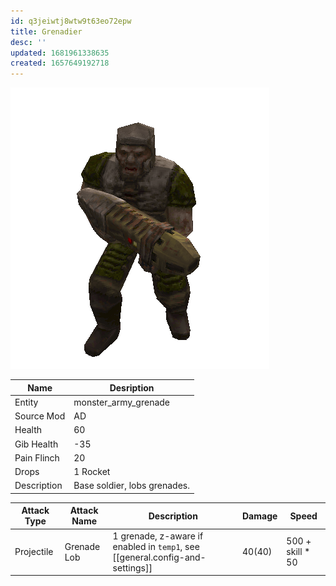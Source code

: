 ```yaml
---
id: q3jeiwtj8wtw9t63eo72epw
title: Grenadier
desc: ''
updated: 1681961338635
created: 1657649192718
---
```

![Monster Picture](assets/img/grunt_grenade.png)

|Name  |Desription|
|------|-------------|
|Entity|monster_army_grenade|
|Source Mod|AD|
|Health|60|
|Gib Health|-35|
|Pain Flinch|20|
|Drops|1 Rocket|
|Description|Base soldier, lobs grenades.|

|Attack Type|Attack Name|Description|Damage|Speed|
|-----------|-----------|-----------|------|----|
|Projectile |Grenade Lob|1 grenade, z-aware if enabled in `temp1`, see [[general.config-and-settings]]|40(40)|500 + skill * 50|